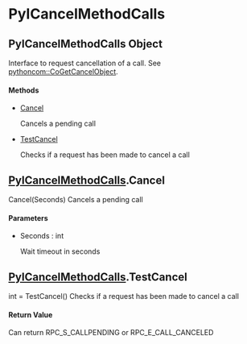 # PyICancelMethodCalls


## PyICancelMethodCalls Object

Interface to request cancellation of a call\. See [pythoncom::CoGetCancelObject](pythoncom.md#pythoncomcogetcancelobject)\.

#### Methods

  - [Cancel](PyICancelMethodCalls.md#pyicancelmethodcallscancel)

    Cancels a pending call&nbsp;

  - [TestCancel](PyICancelMethodCalls.md#pyicancelmethodcallstestcancel)

    Checks if a request has been made to cancel a call&nbsp;


## [PyICancelMethodCalls](PyICancelMethodCalls.md#pyicancelmethodcalls)\.Cancel

Cancel\(Seconds\)
Cancels a pending call

#### Parameters

  - Seconds : int

    Wait timeout in seconds


## [PyICancelMethodCalls](PyICancelMethodCalls.md#pyicancelmethodcalls)\.TestCancel

int = TestCancel\(\)
Checks if a request has been made to cancel a call

#### Return Value
Can return RPC\_S\_CALLPENDING or RPC\_E\_CALL\_CANCELED